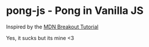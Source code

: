 # pong-js - Pong in Vanilla JS

Inspired by the [MDN Breakout Tutorial](https://developer.mozilla.org/en-US/docs/Games/Tutorials/2D_Breakout_game_pure_JavaScript)

Yes, it sucks but its mine <3
